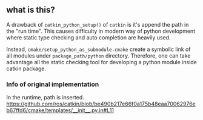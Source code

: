 ## what is this?
A drawback of `catkin_python_setup()` of `catkin` is it's append the path in the "run time". This causes difficulty in modern way of python development where static type checking and auto completion are heavily used.

Instead, `cmake/setup_python_as_submodule.cmake` create a symbolic link of all modules under `package_path/python` directory. Therefore, one can take advantage all the static checking tool for developing a python module inside catkin package.

### Info of original implementation
In the runtime, path is inserted. https://github.com/ros/catkin/blob/be490b217e66f0a175b48eaa70062976eb67ffd6/cmake/templates/__init__.py.in#L11

